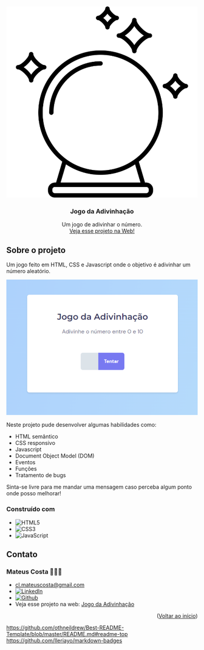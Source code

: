 <a name="readme-top"></a>

<br />
<div align="center">
  <a href="https://github.com/clmateus/Jogo-da-Adivinhacao">
    <img src="./images/crystal-ball.svg" alt="Logo" />
  </a>

  <h3 align="center">Jogo da Adivinhação</h3>

  <p align="center">
    Um jogo de adivinhar o número.
    <br />
    <a href="https://clmateus.github.io/Jogo-da-Adivinhacao" />Veja esse projeto na Web!</a>
  </p>
</div>


## Sobre o projeto

Um jogo feito em HTML, CSS e Javascript onde o objetivo é adivinhar um número aleatório.

<img src="./images/desktop.png" />

Neste projeto pude desenvolver algumas habilidades como:
* HTML semântico
* CSS responsivo
* Javascript
* Document Object Model (DOM)
* Eventos
* Funções
* Tratamento de bugs

Sinta-se livre para me mandar uma mensagem caso perceba algum ponto onde posso melhorar! 

### Construído com

* ![HTML5](https://img.shields.io/badge/html5-%23E34F26.svg?style=for-the-badge&logo=html5&logoColor=white)
* ![CSS3](https://img.shields.io/badge/css3-%231572B6.svg?style=for-the-badge&logo=css3&logoColor=white)
* ![JavaScript](https://img.shields.io/badge/javascript-%23323330.svg?style=for-the-badge&logo=javascript&logoColor=%23F7DF1E)

## Contato

### Mateus Costa 👨🏻‍💻
* cl.mateuscosta@gmail.com
* [![LinkedIn][linkedin-shield]][linkedin-url]
* [![Github][github-shield]][github-url]
* Veja esse projeto na web: [Jogo da Adivinhação](https://clmateus.github.io/Jogo-da-Adivinhação)

<p align="right">(<a href="#readme-top">Voltar ao início</a>)</p>

[github-shield]: https://img.shields.io/badge/github-%23121011.svg?style=for-the-badge&logo=github&logoColor=white
[github-url]: https://github.com/clmateus
[linkedin-shield]: https://img.shields.io/badge/-LinkedIn-black.svg?style=for-the-badge&logo=linkedin&colorB=555
[linkedin-url]: https://linkedin.com/in/clmateus

https://github.com/othneildrew/Best-README-Template/blob/master/README.md#readme-top
https://github.com/Ileriayo/markdown-badges
